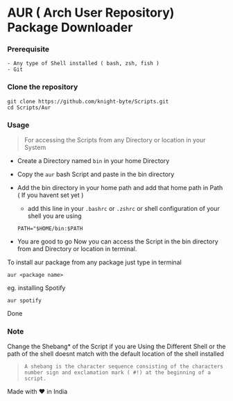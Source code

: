 # AUR ( Arch User Repository) Package Downloader

### Prerequisite

```
- Any type of Shell installed ( bash, zsh, fish )
- Git
```

### Clone the repository

```
git clone https://github.com/knight-byte/Scripts.git
cd Scripts/Aur
```

### Usage

> For accessing the Scripts from any Directory or location in your System

- Create a Directory named `bin` in your home Directory
- Copy the `aur` bash Script and paste in the bin directory
- Add the bin directory in your home path and add that home path in Path ( If you havent set yet )

  - add this line in your `.bashrc` or `.zshrc` or shell configuration of your shell you are using

  ```
  PATH="$HOME/bin:$PATH
  ```

- You are good to go Now you can access the Script in the bin directory from and Directory or location in terminal.

To install aur package from any package just type in terminal

```
aur <package name>
```

eg. installing Spotify

```
aur spotify
```

Done

### Note

Change the Shebang\* of the Script if you are Using the Different Shell or the path of the shell doesnt match with the default location of the shell installed

> `A shebang is the character sequence consisting of the characters number sign and exclamation mark ( #!) at the beginning of a script. `

Made with ❤ in India
